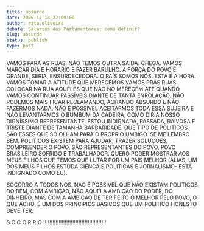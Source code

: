 ```yaml
---
title: absurdo
date: 2006-12-14 22:00:00
author: rita.oliveira
debate: Salários dos Parlamentares: como definir?
slug: absurdo
status: publish 
type: post
---
```


VAMOS PARA AS RUAS. NÃO TEMOS OUTRA SAÍDA. CHEGA. VAMOS MARCAR DIA E HORARIO E FAZER BARULHO. A FORÇA DO POVO É GRANDE, SÉRIA, ENSURDECEDORA. O PAÍS SOMOS NÓS. ESTA É A HORA. VAMOS TOMAR A ATITUDE QUE MEREÇEMOS.VAMOS PRAS RUAS COLOCAR NA RUA AQUELES QUE NÃO NO MEREÇEM.ATÉ QUANDO VAMOS CONTINUAR PASSÍVEIS DIANTE DE TANTA ENROLAÇÃO. NÃO PODEMOS MAIS FICAR RECLAMANDO, ACHANDO ABSURDO E NÃO FAZERMOS NADA. NÃO É POSSIVEL ACEITARMOS TODA ESSA SUJEIRA E NÃO LEVANTARMOS O BUMBUM DA CADEIRA, COMO DIRIA NOSSO DIGNÍSSIMO REPRESENTANTE. ESTOU INDIGNADA, PASSADA, RAIVOSA E TRISTE DIANTE DE TAMANHA BARBARIDADE. QUE TIPO DE POLITICOS SÃO ESSES QUE SÓ OLHAM PARA O PROPRIO UMBIGO. SE ME LEMBRO BEM, POLITICOS EXISTEM PARA AJUDAR, TRAZER SOLUÇOES, COMPREENDER O POVO. SÃO REPRESENTANTES DO POVO, POVO BRASILEIRO SOFRIDO E TRABALHADOR. QUERO PODER MOSTRAR AOS MEUS FILHOS QUE TEMOS QUE LUTAR POR UM PAIS MELHOR (ALIÁS, UM DOS MEUS FILHOS ESTUDA CIENCAIS POLITICAS E JORNALISMO- ESTÁ INDIGNADO COMO EU).  

SOCORRO A TODOS NOS. NAO É POSSIVEL QUE NÃO EXISTAM POLITICOS DO BEM, COM AMBIÇAO, NÃO AQUELA AMBIÇAO DO PODER, DO DINHEIRO, MAS COM A AMBIÇAO DE TER FEITO O MELHOR PELO POVO, O QUE ACHO, É UM DOS PRINCIPIOS BÁSICOS QUE UM POLITICO HONESTO DEVE TER.  

S O C O R R O !!!!!!!!!!!!!!!!!!!!!!!!!!!!!!!!!!!!!!!!!
